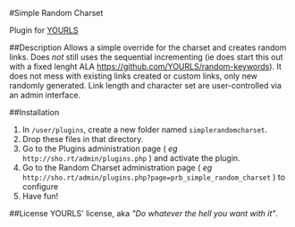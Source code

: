 #Simple Random Charset


Plugin for [YOURLS](http://yourls.org)

##Description
Allows a simple override for the charset and creates random links. Does *not* still uses the sequential incrementing
(ie does start this out with a fixed lenght ALA https://github.com/YOURLS/random-keywords). 
It does not mess with existing links created or custom links, only new randomly generated.
Link length and character set are user-controlled via an admin interface.

##Installation
1. In `/user/plugins`, create a new folder named `simplerandomcharset`.
2. Drop these files in that directory.
3. Go to the Plugins administration page ( *eg* `http://sho.rt/admin/plugins.php` ) and activate the plugin.
4. Go to the Random Charset administration page ( *eg* `http://sho.rt/admin/plugins.php?page=prb_simple_random_charset` ) to configure
5. Have fun!

##License
YOURLS' license, aka *"Do whatever the hell you want with it"*.
